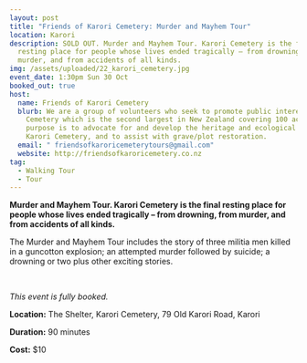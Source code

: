 ```yaml
---
layout: post
title: "Friends of Karori Cemetery: Murder and Mayhem Tour"
location: Karori
description: SOLD OUT. Murder and Mayhem Tour. Karori Cemetery is the final
  resting place for people whose lives ended tragically – from drowning, from
  murder, and from accidents of all kinds.
img: /assets/uploaded/22_karori_cemetery.jpg
event_date: 1:30pm Sun 30 Oct
booked_out: true
host:
  name: Friends of Karori Cemetery
  blurb: We are a group of volunteers who seek to promote public interest in the
    Cemetery which is the second largest in New Zealand covering 100 acres. Our
    purpose is to advocate for and develop the heritage and ecological values of
    Karori Cemetery, and to assist with grave/plot restoration.
  email: " friendsofkaroricemeterytours@gmail.com"
  website: http://friendsofkaroricemetery.co.nz
tag:
  - Walking Tour
  - Tour
---
```

**Murder and Mayhem Tour. Karori Cemetery is the final resting place for people whose lives ended tragically – from drowning, from murder, and from accidents of all kinds.**

The Murder and Mayhem Tour includes the story of three militia men killed in a guncotton explosion; an attempted murder followed by suicide; a drowning or two plus other exciting stories.

<br>

*﻿*This event is fully booked.**

<a style="display: none;" href="https://events.humanitix.com/friends-of-karori-cemetery-wellington-heritage-week-murder-and-mayhem-tour" class="button">Book the tour</a>

**Location:** The Shelter, Karori Cemetery, 79 Old Karori Road, Karori

**Duration:** 90 minutes

**Cost:** $10